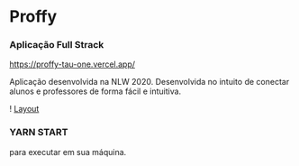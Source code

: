 # Proffy
### Aplicação Full Strack
https://proffy-tau-one.vercel.app/

Aplicação desenvolvida na NLW 2020.
Desenvolvida no intuito de conectar alunos e professores de forma fácil e intuitiva.

! [Layout](https://github.com/jennysol/Proffy/blob/master/Design%20sem%20nome.png)

### YARN START 
para executar em sua máquina.



